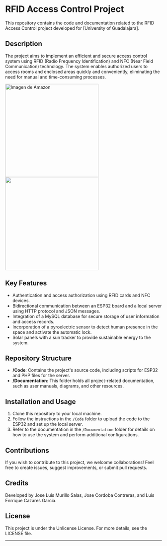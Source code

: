 # RFID Access Control Project

This repository contains the code and documentation related to the RFID Access Control project developed for [University of Guadalajara].

## Description

The project aims to implement an efficient and secure access control system using RFID (Radio Frequency Identification) and NFC (Near Field Communication) technology. The system enables authorized users to access rooms and enclosed areas quickly and conveniently, eliminating the need for manual and time-consuming processes.



<img src="https://m.media-amazon.com/images/I/61lUJLwpCZL._AC_SL1001_.jpg" alt="Imagen de Amazon" width="300">


<img src="https://www.techtonics.in/image/cache/catalog/images022023/tech1119-2-1000x1000.webp" width="300">



## Key Features

- Authentication and access authorization using RFID cards and NFC devices.
- Bidirectional communication between an ESP32 board and a local server using HTTP protocol and JSON messages.
- Integration of a MySQL database for secure storage of user information and access records.
- Incorporation of a pyroelectric sensor to detect human presence in the space and activate the automatic lock.
- Solar panels with a sun tracker to provide sustainable energy to the system.

## Repository Structure

- **/Code**: Contains the project's source code, including scripts for ESP32 and PHP files for the server.
- **/Documentation**: This folder holds all project-related documentation, such as user manuals, diagrams, and other resources.



## Installation and Usage

1. Clone this repository to your local machine.
2. Follow the instructions in the `/Code` folder to upload the code to the ESP32 and set up the local server.
3. Refer to the documentation in the `/Documentation` folder for details on how to use the system and perform additional configurations.

## Contributions

If you wish to contribute to this project, we welcome collaborations! Feel free to create issues, suggest improvements, or submit pull requests.

## Credits

Developed by Jose Luis Murillo Salas, Jose Cordoba Contreras, and Luis Enrrique Cazares Garcia.

## License

This project is under the Unlicense License. For more details, see the LICENSE file.

---
